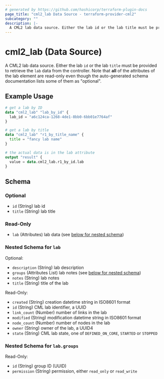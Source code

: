 ```yaml
---
# generated by https://github.com/hashicorp/terraform-plugin-docs
page_title: "cml2_lab Data Source - terraform-provider-cml2"
subcategory: ""
description: |-
  A CML2 lab data source. Either the lab id or the lab title must be provided to retrieve the lab data from the controller.  Note that all of the attributes of the lab element are read-only even though the auto-generated schema documentation lists some of them as "optional".
---
```


# cml2_lab (Data Source)

A CML2 lab data source. Either the lab `id` or the lab `title` must be provided to retrieve the `lab` data from the controller.  Note that **all** of the attributes of the lab element are read-only even though the auto-generated schema documentation lists some of them as "optional".

## Example Usage

```terraform
# get a lab by ID
data "cml2_lab" "lab_by_id" {
  lab_id = "a6c124ca-1268-4de1-8bb0-6bb01e7764af"
}

# get a lab by title
data "cml2_lab" "r1_by_title_name" {
  title = "fancy lab name"
}

# the actual data is in the lab attribute
output "result" {
  value = data.cml2_lab.r1_by_id.lab
}
```

<!-- schema generated by tfplugindocs -->
## Schema

### Optional

- `id` (String) lab id
- `title` (String) lab title

### Read-Only

- `lab` (Attributes) lab data (see [below for nested schema](#nestedatt--lab))

<a id="nestedatt--lab"></a>
### Nested Schema for `lab`

Optional:

- `description` (String) lab description
- `groups` (Attributes List) lab notes (see [below for nested schema](#nestedatt--lab--groups))
- `notes` (String) lab notes
- `title` (String) title of the lab

Read-Only:

- `created` (String) creation datetime string in ISO8601 format
- `id` (String) CML lab identifier, a UUID
- `link_count` (Number) number of links in the lab
- `modified` (String) modification datetime string in ISO8601 format
- `node_count` (Number) number of nodes in the lab
- `owner` (String) owner of the lab, a UUID4
- `state` (String) CML lab state, one of `DEFINED_ON_CORE`, `STARTED` or `STOPPED`

<a id="nestedatt--lab--groups"></a>
### Nested Schema for `lab.groups`

Read-Only:

- `id` (String) group ID (UUID)
- `permission` (String) permission, either `read_only` or `read_write`



